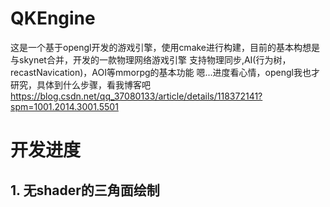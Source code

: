 # QKEngine
  这是一个基于opengl开发的游戏引擎，使用cmake进行构建，目前的基本构想是与skynet合并，开发的一款物理网络游戏引擎
  支持物理同步,AI(行为树，recastNavication)，AOI等mmorpg的基本功能
  嗯...进度看心情，opengl我也才研究，具体到什么步骤，看我博客吧
  https://blog.csdn.net/qq_37080133/article/details/118372141?spm=1001.2014.3001.5501
# 开发进度
## 1. 无shader的三角面绘制
